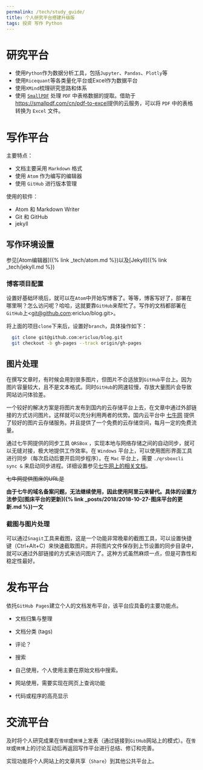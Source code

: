```yaml
---
permalink: /tech/study_guide/
title: 个人研究平台搭建升级版
tags: 投资 写作 Python
---
```



# 研究平台

- 使用`Python`作为数据分析工具，包括`Jupyter`、`Pandas`、`Plotly`等
- 使用`Ricequant`等各类量化平台或Excel作为数据平台
- 使用`XMind`梳理研究思路和体系
- 使用 [`SmallPDF`](https://smallpdf.com/cn) 处理 `PDF` 中表格数据的提取。借助于<https://smallpdf.com/cn/pdf-to-excel>提供的云服务，可以将 `PDF` 中的表格转换为 `Excel` 文件。

# 写作平台

主要特点：

- 文档主要采用 `Markdown` 格式
- 使用 `Atom` 作为编写的编辑器
- 使用 `GitHub` 进行版本管理

使用的软件：

- Atom 和 Markdown Writer
- Git 和 GitHub
- jekyll

## 写作环境设置

参见[Atom编辑器]({% link _tech/atom.md %})以及[Jekyll]({% link _tech/jekyll.md %})

### 博客项目配置

设置好基础环境后，就可以在`Atom`中开始写博客了。等等，博客写好了，部署在哪里啊？怎么访问呢？哈哈，这就要靠`GitHub`来帮忙了。写作的文档都部署在`GitHub`上<git@github.com:ericluo/blog.git>。

将上面的项目`clone`下来后，设置好`branch`，具体操作如下：

```bash
  git clone git@github.com:ericluo/blog.git
  git checkout -b gh-pages --track origin/gh-pages
```

## 图片处理

在撰写文章时，有时候会用到很多图片，但图片不合适放到`GitHub`平台上。因为图片容量较大，且不是文本格式。同时`GitHub`的网速较慢，存放大量图片会导致网站访问体验差。

一个较好的解决方案是将图片发布到国内的云存储平台上去，在文章中通过外部链接的方式访问图片。这样就可以充分利用两者的优势。国内云平台中 [七牛网](http://www.qiniu.com/) 提供了较好的图片云存储服务。并且提供了一个免费的云存储空间，每月一定的免费流量。

通过七牛网提供的同步工具 `QRSBox` ，实现本地与网络存储之间的自动同步，就可以无缝对接，极大地提供工作效率。在 `Windows` 平台上，可以使用图形界面工具进行同步（每次启动后要开启同步程序）。在 `Mac` 平台上，需要 `./qrsboxcli sync &` 来启动同步进程。详细设置参见[七牛网上的相关文档](http://developer.qiniu.com/docs/v6/tools/qrsbox.html)。

~~七牛网提供图床的URL是~~

**由于七牛的域名备案问题，无法继续使用，因此使用阿里云来替代。具体的设置方法参见[图床平台的更新]({% link _posts/2018/2018-10-27-图床平台的更新.md %})一文**

### 截图与图片处理

可以通过`Snagit`工具来截图，这是一个功能非常晚辈的截图工具，可以设置快捷键（Ctrl+Alt+C）来快速截取图片。并将图片文件保存到上节设置的同步目录中，就可以通过外部链接的方式来访问图片了。这种方式虽然麻烦一点，但是可靠性和稳定性最好。

# 发布平台

依托`GitHub Pages`建立个人的文档发布平台，该平台应具备的主要功能点。

- 文档归集与整理

- 文档分类 (tags)

- 评论？

- 搜索

- 自己使用，个人使用主要在原始文档中搜索。

- 网站使用，需要实现在网页上查询功能

- 代码或程序的高亮显示

# 交流平台

及时将个人研究成果在`雪球`或`微博`上发表（通过链接到`GitHub`网站上的模式）。在`雪球`或`微博`上的讨论互动后再返回写作平台进行总结、修订和完善。

实现功能将个人网站上的文章共享（`Share`）到其他公共平台上。
